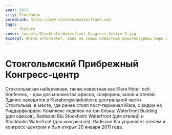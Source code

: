 ```yaml
---
year: 2011
city: Stockholm 
permalink: https://www.stockholmwaterfront.com
tags:
    - feature
cover: /assets/Stockholm_Waterfront_Congress_Centre-2.jpg
excerpt: White arkitekter, одно из самых известных архитектурных бюро современной Швеции, построило в центре Стокгольма конгресс-центр Waterfront. 
---
```


# Стокгольмский Прибрежный Конгресс-центр

Стокгольмская набережная, также известная как Klara Hotell och Konferens, - дом для множества офисов, конференц залов и отелей. Здание находится в Klarabergsviadukten в центральной части Стокгольма, в месте, где ранее стоял пост-терминал Klara, с видом на Риддарфьорден. Комплекс поделен на три блока: Waterfront Building (для офисов), Radisson Blu Stockholm Waterfront (для отелей) и Stockholm Waterfront (для конгрессов). Radisson Blu управляет отелем и конгресс-центром и был открыт 20 января 2011 года.
